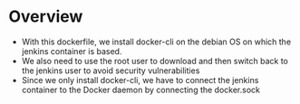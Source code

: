 # Overview

 - With this dockerfile, we install docker-cli on the debian OS on which the jenkins container is based.
 - We also need to use the root user to download and then switch back to the jenkins user to avoid security vulnerabilities
 - Since we only install docker-cli, we have to connect the jenkins container to the Docker daemon by connecting the docker.sock
